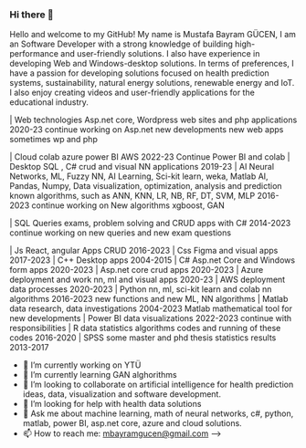 ### Hi there 👋
Hello and welcome to my GitHub! My name is Mustafa Bayram GÜCEN, I am an Software Developer with a strong knowledge of building high-performance and user-friendly solutions. I also have experience in developing Web and Windows-desktop solutions. In terms of preferences, I have a passion for developing solutions focused on health prediction systems, sustainability, natural energy solutions, renewable energy and IoT. I also enjoy creating videos and user-friendly applications for the educational industry.

| Web technologies Asp.net core, Wordpress web sites and php applications 2020-23 continue working on Asp.net new developments new web apps sometimes wp and php

| Cloud colab azure power BI AWS 2022-23 Continue Power BI and colab
| Desktop SQL , C# crud and visual NN applications 2019-23
| AI Neural Networks, ML, Fuzzy NN, AI Learning, Sci-kit learn, weka, Matlab AI, Pandas, Numpy, Data visualization, optimization, analysis and prediction known algorithms, such as ANN, KNN, LR, NB, RF, DT, SVM, MLP 2016-2023 continue working on New algorithms  xgboost, GAN 

| SQL Queries exams, problem solving and CRUD apps with C# 2014-2023 continue working on new queries and new exam questions 

| Js React, angular Apps CRUD 2016-2023
| Css Figma and visual apps 2017-2023
| C++ Desktop apps 2004-2015
| C#  Asp.net Core and Windows form apps 2020-2023
| Asp.net core crud apps 2020-2023
| Azure deployment and work nn, ml and visual apps 2020-23
| AWS deployment data processes 2020-2023
| Python nn, ml, sci-kit learn and colab nn algorithms 2016-2023 new functions and new ML, NN algorithms
| Matlab data research, data investigations 2004-2023 Matlab mathematical tool for new developments 
| Power BI data visualizations 2022-2023 continue with responsibilities
| R data statistics algorithms codes and running of these codes 2016-2020
| SPSS some master and phd thesis statistics results 2013-2017

- 🔭 I’m currently working on YTÜ
- 🌱 I’m currently learning GAN alghorithms
- 👯 I’m looking to collaborate on artificial intelligence for health prediction ideas, data, visualization and software development.
- 🤔 I’m looking for help with health data solutions
- 💬 Ask me about machine learning, math of neural networks, c#, python, matlab, power BI, asp.net core, azure and cloud solutions.
- 📫 How to reach me: mbayramgucen@gmail.com
-->

